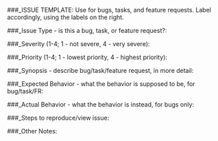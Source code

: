 
###_ISSUE TEMPLATE: Use for bugs, tasks, and feature requests. Label accordingly, using the labels on the right.


###_Issue Type - is this a bug, task, or feature request?:


###_Severity (1-4; 1 - not severe, 4 - very severe):
 

###_Priority (1-4; 1 - lowest priority, 4 - highest priority):


###_Synopsis - describe bug/task/feature request, in more detail:






###_Expected Behavior - what the behavior is supposed to be, for bug/task/FR:






###_Actual Behavior - what the behavior is instead, for bugs only:






###_Steps to reproduce/view issue:




###_Other Notes:





